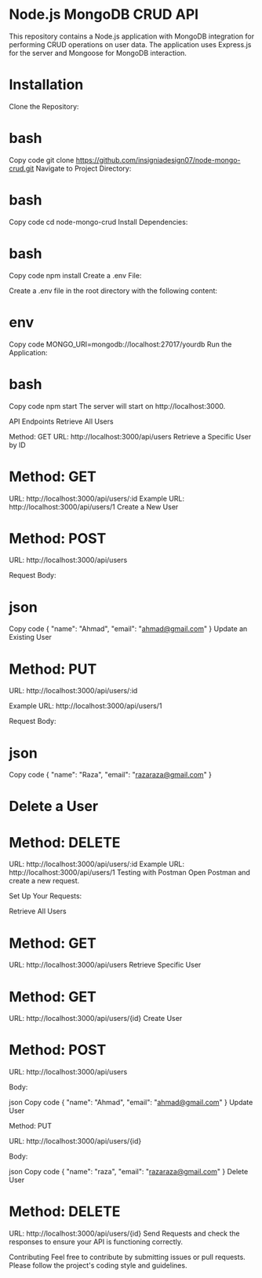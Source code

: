 # Node.js MongoDB CRUD API
This repository contains a Node.js application with MongoDB integration for performing CRUD operations on user data. The application uses Express.js for the server and Mongoose for MongoDB interaction.

# Installation
Clone the Repository:

# bash
Copy code
git clone https://github.com/insigniadesign07/node-mongo-crud.git
Navigate to Project Directory:

# bash
Copy code
cd node-mongo-crud
Install Dependencies:

# bash
Copy code
npm install
Create a .env File:

Create a .env file in the root directory with the following content:

# env
Copy code
MONGO_URI=mongodb://localhost:27017/yourdb
Run the Application:

# bash
Copy code
npm start
The server will start on http://localhost:3000.

API Endpoints
Retrieve All Users

Method: GET
URL: http://localhost:3000/api/users
Retrieve a Specific User by ID

# Method: GET
URL: http://localhost:3000/api/users/:id
Example URL: http://localhost:3000/api/users/1
Create a New User

# Method: POST

URL: http://localhost:3000/api/users

Request Body:

# json
Copy code
{
  "name": "Ahmad",
  "email": "ahmad@gmail.com"
}
Update an Existing User

# Method: PUT

URL: http://localhost:3000/api/users/:id

Example URL: http://localhost:3000/api/users/1

Request Body:

# json
Copy code
{
  "name": "Raza",
  "email": "razaraza@gmail.com"
}
# Delete a User

# Method: DELETE
URL: http://localhost:3000/api/users/:id
Example URL: http://localhost:3000/api/users/1
Testing with Postman
Open Postman and create a new request.

Set Up Your Requests:

Retrieve All Users

# Method: GET
URL: http://localhost:3000/api/users
Retrieve Specific User

# Method: GET
URL: http://localhost:3000/api/users/{id}
Create User

# Method: POST

URL: http://localhost:3000/api/users

Body:

json
Copy code
{
  "name": "Ahmad",
  "email": "ahmad@gmail.com"
}
Update User

Method: PUT

URL: http://localhost:3000/api/users/{id}

Body:

json
Copy code
{
  "name": "raza",
  "email": "razaraza@gmail.com"
}
Delete User

# Method: DELETE
URL: http://localhost:3000/api/users/{id}
Send Requests and check the responses to ensure your API is functioning correctly.

Contributing
Feel free to contribute by submitting issues or pull requests. Please follow the project's coding style and guidelines.

